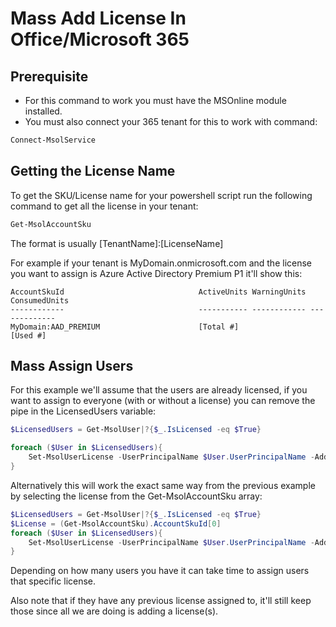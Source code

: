 # Mass Add License In Office/Microsoft 365

## Prerequisite
- For this command to work you must have the MSOnline module installed.
- You must also connect your 365 tenant for this to work with command:
```powershell
Connect-MsolService
```



## Getting the License Name

To get the SKU/License name for your powershell script run the following command to get all the license in your tenant:
```powershell
Get-MsolAccountSku
```

The format is usually [TenantName]:[LicenseName]

For example if your tenant is MyDomain.onmicrosoft.com and the license you want to assign is Azure Active Directory Premium P1 it'll show this:

```
AccountSkuId                              ActiveUnits WarningUnits ConsumedUnits
------------                              ----------- ------------ -------------
MyDomain:AAD_PREMIUM                      [Total #]                [Used #]
```

## Mass Assign Users

For this example we'll assume that the users are already licensed, if you want to assign to everyone (with or without a license) you can remove the pipe in the LicensedUsers variable:

```powershell
$LicensedUsers = Get-MsolUser|?{$_.IsLicensed -eq $True}

foreach ($User in $LicensedUsers){
    Set-MsolUserLicense -UserPrincipalName $User.UserPrincipalName -AddLicenses "MyDomain:AAD_PREMIUM"
}
```

Alternatively this will work the exact same way from the previous example by selecting the license from the Get-MsolAccountSku array:

```powershell
$LicensedUsers = Get-MsolUser|?{$_.IsLicensed -eq $True}
$License = (Get-MsolAccountSku).AccountSkuId[0]
foreach ($User in $LicensedUsers){
    Set-MsolUserLicense -UserPrincipalName $User.UserPrincipalName -AddLicenses $License
}
```
Depending on how many users you have it can take time to assign users that specific license.

Also note that if they have any previous license assigned to, it'll still keep those since all we are doing is adding a license(s).
